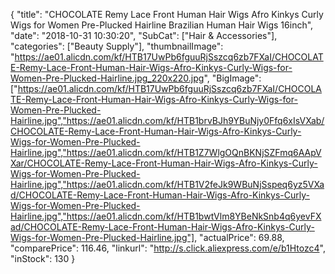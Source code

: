 {
	"title": "CHOCOLATE Remy Lace Front Human Hair Wigs Afro Kinkys Curly Wigs for Women Pre-Plucked Hairline Brazilian Human Hair Wigs 16inch",
	"date": "2018-10-31 10:30:20",
	"SubCat": ["Hair & Accessories"],
	"categories": ["Beauty Supply"],
	"thumbnailImage": "https://ae01.alicdn.com/kf/HTB17UwPb6fguuRjSszcq6zb7FXaI/CHOCOLATE-Remy-Lace-Front-Human-Hair-Wigs-Afro-Kinkys-Curly-Wigs-for-Women-Pre-Plucked-Hairline.jpg_220x220.jpg",
	"BigImage": ["https://ae01.alicdn.com/kf/HTB17UwPb6fguuRjSszcq6zb7FXaI/CHOCOLATE-Remy-Lace-Front-Human-Hair-Wigs-Afro-Kinkys-Curly-Wigs-for-Women-Pre-Plucked-Hairline.jpg","https://ae01.alicdn.com/kf/HTB1brvBJh9YBuNjy0Ffq6xIsVXab/CHOCOLATE-Remy-Lace-Front-Human-Hair-Wigs-Afro-Kinkys-Curly-Wigs-for-Women-Pre-Plucked-Hairline.jpg","https://ae01.alicdn.com/kf/HTB1Z7WlgOQnBKNjSZFmq6AApVXar/CHOCOLATE-Remy-Lace-Front-Human-Hair-Wigs-Afro-Kinkys-Curly-Wigs-for-Women-Pre-Plucked-Hairline.jpg","https://ae01.alicdn.com/kf/HTB1V2feJk9WBuNjSspeq6yz5VXad/CHOCOLATE-Remy-Lace-Front-Human-Hair-Wigs-Afro-Kinkys-Curly-Wigs-for-Women-Pre-Plucked-Hairline.jpg","https://ae01.alicdn.com/kf/HTB1bwtVlm8YBeNkSnb4q6yevFXad/CHOCOLATE-Remy-Lace-Front-Human-Hair-Wigs-Afro-Kinkys-Curly-Wigs-for-Women-Pre-Plucked-Hairline.jpg"],
	"actualPrice": 69.88,
	"comparePrice": 116.46,
	"linkurl": "http://s.click.aliexpress.com/e/b1Htozc4",
	"inStock": 130
}
